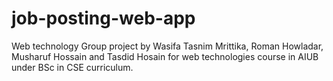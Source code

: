 # job-posting-web-app

Web technology
Group project by Wasifa Tasnim Mrittika, Roman Howladar, Musharuf Hossain and Tasdid Hosain for web technologies course in AIUB under BSc in CSE curriculum.
